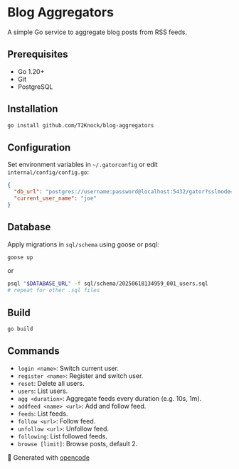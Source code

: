 # Blog Aggregators

A simple Go service to aggregate blog posts from RSS feeds.

## Prerequisites

- Go 1.20+
- Git
- PostgreSQL

## Installation

```bash
go install github.com/T2Knock/blog-aggregators
```

## Configuration

Set environment variables in `~/.gatorconfig` or edit `internal/config/config.go`:

```json
{
  "db_url": "postgres://username:password@localhost:5432/gator?sslmode=disable",
  "current_user_name": "joe"
}
```

## Database

Apply migrations in `sql/schema` using goose or psql:

```bash
goose up
```

or

```bash
psql "$DATABASE_URL" -f sql/schema/20250618134959_001_users.sql
# repeat for other .sql files
```

## Build

```bash
go build
```

## Commands

- `login <name>`: Switch current user.
- `register <name>`: Register and switch user.
- `reset`: Delete all users.
- `users`: List users.
- `agg <duration>`: Aggregate feeds every duration (e.g. 10s, 1m).
- `addfeed <name> <url>`: Add and follow feed.
- `feeds`: List feeds.
- `follow <url>`: Follow feed.
- `unfollow <url>`: Unfollow feed.
- `following`: List followed feeds.
- `browse [limit]`: Browse posts, default 2.

🤖 Generated with [opencode](https://opencode.ai)
